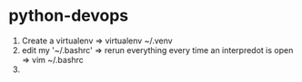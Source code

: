 # python-devops

1. Create a virtualenv => virtualenv ~/.venv
2. edit my '~/.bashrc' => rerun everything every time an interpredot is open => vim ~/.bashrc 
3. 
